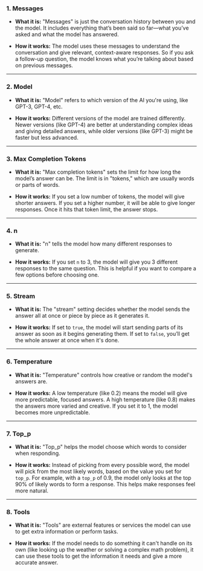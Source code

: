 

### **1. Messages**

- **What it is:** "Messages" is just the conversation history between you and the model. It includes everything that’s been said so far—what you’ve asked and what the model has answered.
  
- **How it works:** The model uses these messages to understand the conversation and give relevant, context-aware responses. So if you ask a follow-up question, the model knows what you’re talking about based on previous messages.

---

### **2. Model**

- **What it is:** "Model" refers to which version of the AI you're using, like GPT-3, GPT-4, etc.
  
- **How it works:** Different versions of the model are trained differently. Newer versions (like GPT-4) are better at understanding complex ideas and giving detailed answers, while older versions (like GPT-3) might be faster but less advanced.

---

### **3. Max Completion Tokens**

- **What it is:** "Max completion tokens" sets the limit for how long the model’s answer can be. The limit is in "tokens," which are usually words or parts of words.
  
- **How it works:** If you set a low number of tokens, the model will give shorter answers. If you set a higher number, it will be able to give longer responses. Once it hits that token limit, the answer stops.

---

### **4. n**

- **What it is:** "n" tells the model how many different responses to generate.
  
- **How it works:** If you set `n` to 3, the model will give you 3 different responses to the same question. This is helpful if you want to compare a few options before choosing one.

---

### **5. Stream**

- **What it is:** The "stream" setting decides whether the model sends the answer all at once or piece by piece as it generates it.
  
- **How it works:** If set to `true`, the model will start sending parts of its answer as soon as it begins generating them. If set to `false`, you’ll get the whole answer at once when it's done.

---

### **6. Temperature**

- **What it is:** "Temperature" controls how creative or random the model's answers are.
  
- **How it works:** A low temperature (like 0.2) means the model will give more predictable, focused answers. A high temperature (like 0.8) makes the answers more varied and creative. If you set it to 1, the model becomes more unpredictable.

---

### **7. Top_p**

- **What it is:** "Top_p" helps the model choose which words to consider when responding.
  
- **How it works:** Instead of picking from every possible word, the model will pick from the most likely words, based on the value you set for `top_p`. For example, with a `top_p` of 0.9, the model only looks at the top 90% of likely words to form a response. This helps make responses feel more natural.

---

### **8. Tools**

- **What it is:** "Tools" are external features or services the model can use to get extra information or perform tasks.
  
- **How it works:** If the model needs to do something it can't handle on its own (like looking up the weather or solving a complex math problem), it can use these tools to get the information it needs and give a more accurate answer.

